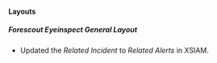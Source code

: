 
#### Layouts
##### Forescout Eyeinspect General Layout
- Updated the *Related Incident* to *Related Alerts* in XSIAM.
